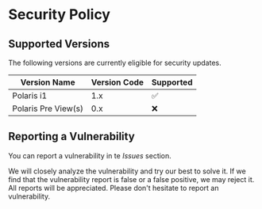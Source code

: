 # Security Policy

## Supported Versions

The following versions are currently eligible for security updates.

| Version Name | Version Code | Supported          |
|--------------| ------- | ------------------ |
| Polaris i1 |1.x  | :white_check_mark: |
| Polaris Pre View(s) |0.x   | :x:                |

## Reporting a Vulnerability

You can report a vulnerability in te *Issues* section.

We will closely analyze the vulnerability and try our  best to solve it. If we find that the vulnerability report is false or a false positive, we may reject it.<br>
All reports will be appreciated. Please don't hesitate to report an vulnerability.
